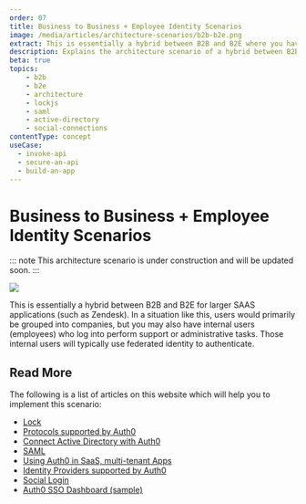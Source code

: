 ```yaml
---
order: 07
title: Business to Business + Employee Identity Scenarios
image: /media/articles/architecture-scenarios/b2b-b2e.png
extract: This is essentially a hybrid between B2B and B2E where you have a larger SAAS application, like Zendesk for example, where users are grouped into companies.
description: Explains the architecture scenario of a hybrid between B2B and B2E where you have a larger SAAS application.
beta: true
topics:
    - b2b
    - b2e
    - architecture
    - lockjs
    - saml
    - active-directory
    - social-connections
contentType: concept
useCase:
  - invoke-api
  - secure-an-api
  - build-an-app
---
```


# Business to Business + Employee Identity Scenarios

::: note
This architecture scenario is under construction and will be updated soon.
:::

![](/media/articles/architecture-scenarios/b2b-b2e.png)

This is essentially a hybrid between B2B and B2E for larger SAAS applications (such as Zendesk). In a situation like this, users would primarily be grouped into companies, but you may also have internal users (employees) who log into perform support or administrative tasks. Those internal users will typically use federated identity to authenticate.

## Read More

The following is a list of articles on this website which will help you to implement this scenario:

* [Lock](https://auth0.com/lock)
* [Protocols supported by Auth0](/protocols)
* [Connect Active Directory with Auth0](/connections/enterprise/active-directory)
* [SAML](/saml-configuration)
* [Using Auth0 in SaaS, multi-tenant Apps](/saas-apps)
* [Identity Providers supported by Auth0](/identityproviders)
* [Social Login](https://auth0.com/learn/social-login/)
* [Auth0 SSO Dashboard (sample)](https://github.com/auth0-samples/auth0-sso-dashboard)
